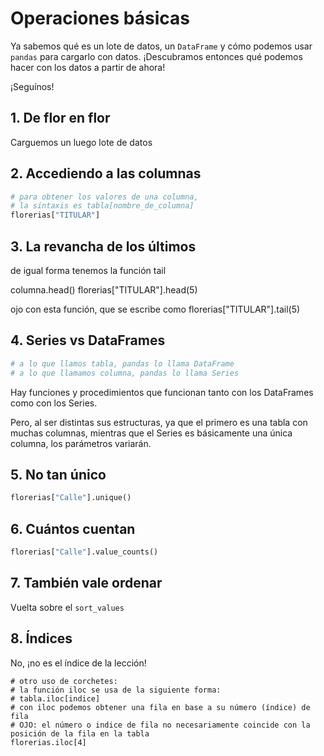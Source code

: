 # Operaciones básicas

Ya sabemos qué es un lote de datos, un `DataFrame` y cómo podemos usar `pandas` para cargarlo con datos. ¡Descubramos entonces qué podemos hacer con los datos a partir de ahora!

¡Seguínos!

## 1. De flor en flor

Carguemos un luego lote de datos

## 2. Accediendo a las columnas

```python
# para obtener los valores de una columna,
# la sintaxis es tabla[nombre_de_columna]
florerias["TITULAR"]
```

## 3. La revancha de los últimos

de igual forma tenemos la función tail

columna.head()
florerias["TITULAR"].head(5)


ojo con esta función, que se escribe como
florerias["TITULAR"].tail(5)

## 4. Series vs DataFrames

```python
# a lo que llamos tabla, pandas lo llama DataFrame
# a lo que llamamos columna, pandas lo llama Series
```
Hay funciones y procedimientos que funcionan tanto con los DataFrames como con los Series.

Pero, al ser distintas sus estructuras, ya que el primero es una tabla con muchas columnas, mientras que el Series es básicamente una única columna, los parámetros variarán.


## 5. No tan único

```python
florerias["Calle"].unique()
```

## 6. Cuántos cuentan

```python
florerias["Calle"].value_counts()
```

## 7. También vale ordenar

Vuelta sobre el `sort_values`

## 8. Índices

No, ¡no es el índice de la lección!

```
# otro uso de corchetes:
# la función iloc se usa de la siguiente forma:
# tabla.iloc[indice]
# con iloc podemos obtener una fila en base a su número (índice) de fila
# OJO: el número o indice de fila no necesariamente coincide con la posición de la fila en la tabla
florerias.iloc[4]
```
